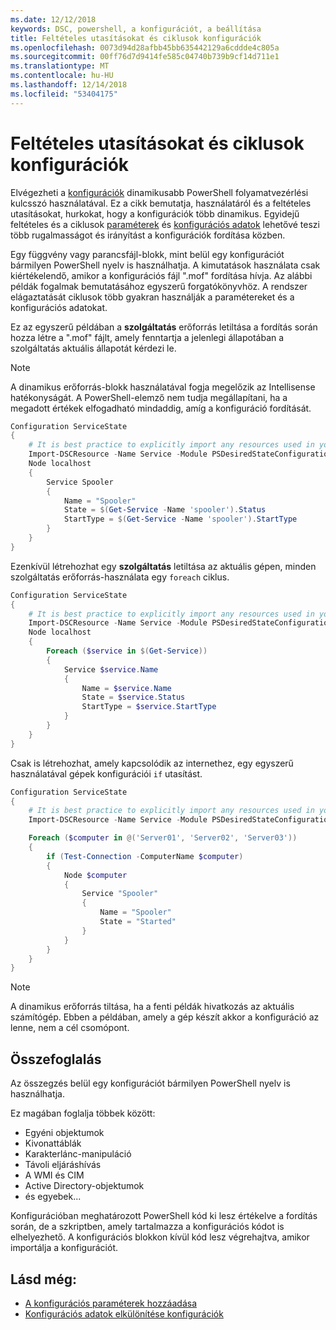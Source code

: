 ```yaml
---
ms.date: 12/12/2018
keywords: DSC, powershell, a konfigurációt, a beállítása
title: Feltételes utasításokat és ciklusok konfigurációk
ms.openlocfilehash: 0073d94d28afbb45bb635442129a6cddde4c805a
ms.sourcegitcommit: 00ff76d7d9414fe585c04740b739b9cf14d711e1
ms.translationtype: MT
ms.contentlocale: hu-HU
ms.lasthandoff: 12/14/2018
ms.locfileid: "53404175"
---
```

# <a name="conditional-statements-and-loops-in-configurations"></a>Feltételes utasításokat és ciklusok konfigurációk

Elvégezheti a [konfigurációk](configurations.md) dinamikusabb PowerShell folyamatvezérlési kulcsszó használatával. Ez a cikk bemutatja, használatáról és a feltételes utasításokat, hurkokat, hogy a konfigurációk több dinamikus. Egyidejű feltételes és a ciklusok [paraméterek](add-parameters-to-a-configuration.md) és [konfigurációs adatok](configData.md) lehetővé teszi több rugalmasságot és irányítást a konfigurációk fordítása közben.

Egy függvény vagy parancsfájl-blokk, mint belül egy konfigurációt bármilyen PowerShell nyelv is használhatja. A kimutatások használata csak kiértékelendő, amikor a konfigurációs fájl ".mof" fordítása hívja. Az alábbi példák fogalmak bemutatásához egyszerű forgatókönyvhöz. A rendszer elágaztatását ciklusok több gyakran használják a paramétereket és a konfigurációs adatokat.

Ez az egyszerű példában a **szolgáltatás** erőforrás letiltása a fordítás során hozza létre a ".mof" fájlt, amely fenntartja a jelenlegi állapotában a szolgáltatás aktuális állapotát kérdezi le.

> [!NOTE]
> A dinamikus erőforrás-blokk használatával fogja megelőzik az Intellisense hatékonyságát. A PowerShell-elemző nem tudja megállapítani, ha a megadott értékek elfogadható mindaddig, amíg a konfiguráció fordítását.

```powershell
Configuration ServiceState
{
    # It is best practice to explicitly import any resources used in your Configurations.
    Import-DSCResource -Name Service -Module PSDesiredStateConfiguration
    Node localhost
    {
        Service Spooler
        {
            Name = "Spooler"
            State = $(Get-Service -Name 'spooler').Status
            StartType = $(Get-Service -Name 'spooler').StartType
        }
    }
}
```

Ezenkívül létrehozhat egy **szolgáltatás** letiltása az aktuális gépen, minden szolgáltatás erőforrás-használata egy `foreach` ciklus.

```powershell
Configuration ServiceState
{
    # It is best practice to explicitly import any resources used in your Configurations.
    Import-DSCResource -Name Service -Module PSDesiredStateConfiguration
    Node localhost
    {
        Foreach ($service in $(Get-Service))
        {
            Service $service.Name
            {
                Name = $service.Name
                State = $service.Status
                StartType = $service.StartType
            }
        }
    }
}
```

Csak is létrehozhat, amely kapcsolódik az internethez, egy egyszerű használatával gépek konfigurációi `if` utasítást.

```powershell
Configuration ServiceState
{
    # It is best practice to explicitly import any resources used in your Configurations.
    Import-DSCResource -Name Service -Module PSDesiredStateConfiguration

    Foreach ($computer in @('Server01', 'Server02', 'Server03'))
    {
        if (Test-Connection -ComputerName $computer)
        {
            Node $computer
            {
                Service "Spooler"
                {
                    Name = "Spooler"
                    State = "Started"
                }
            }
        }
    }
}
```

> [!NOTE]
> A dinamikus erőforrás tiltása, ha a fenti példák hivatkozás az aktuális számítógép. Ebben a példában, amely a gép készít akkor a konfiguráció az lenne, nem a cél csomópont.

<!---
Mention Get-DSCConfigurationFromSystem
-->

## <a name="summary"></a>Összefoglalás

Az összegzés belül egy konfigurációt bármilyen PowerShell nyelv is használhatja.

Ez magában foglalja többek között:

- Egyéni objektumok
- Kivonattáblák
- Karakterlánc-manipuláció
- Távoli eljáráshívás
- A WMI és CIM
- Active Directory-objektumok
- és egyebek...

Konfigurációban meghatározott PowerShell kód ki lesz értékelve a fordítás során, de a szkriptben, amely tartalmazza a konfigurációs kódot is elhelyezhető. A konfigurációs blokkon kívül kód lesz végrehajtva, amikor importálja a konfigurációt.

## <a name="see-also"></a>Lásd még:

- [A konfigurációs paraméterek hozzáadása](add-parameters-to-a-configuration.md)
- [Konfigurációs adatok elkülönítése konfigurációk](configData.md)
